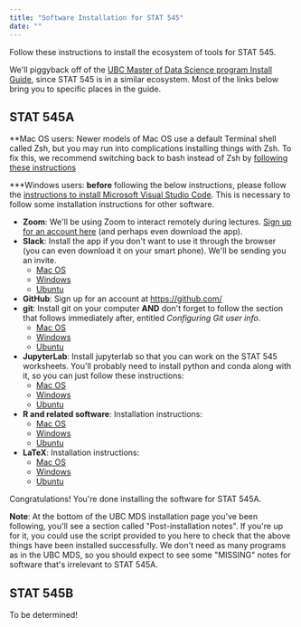 ```yaml
---
title: "Software Installation for STAT 545"
date: ""
---
```


Follow these instructions to install the ecosystem of tools for STAT 545. 

We'll piggyback off of the [UBC Master of Data Science program Install Guide](https://ubc-mds.github.io/resources_pages/installation_instructions/), since STAT 545 is in a similar ecosystem. Most of the links below bring you to specific places in the guide.

## STAT 545A

\*\*Mac OS users: Newer models of Mac OS use a default Terminal shell called Zsh, but you may run into complications installing things with Zsh. To fix this, we recommend switching back to bash instead of Zsh by [following these instructions](https://ubc-mds.github.io/resources_pages/install_ds_stack_mac/#bash-shell) 

\*\*\*Windows users: **before** following the below instructions, please follow the [instructions to install Microsoft Visual Studio Code](https://ubc-mds.github.io/resources_pages/install_ds_stack_windows/#visual-studio-code). This is necessary to follow some installation instructions for other software.

- __Zoom__: We'll be using Zoom to interact remotely during lectures. [Sign up for an account here](https://zoom.us/freesignup/) (and perhaps even download the app).
- __Slack__: Install the app if you don't want to use it through the browser (you can even download it on your smart phone). We'll be sending you an invite.
    - [Mac OS](https://ubc-mds.github.io/resources_pages/install_ds_stack_mac/#slack)
    - [Windows](https://ubc-mds.github.io/resources_pages/install_ds_stack_windows/#slack)
    - [Ubuntu](https://ubc-mds.github.io/resources_pages/install_ds_stack_ubuntu/#slack)
- __GitHub__: Sign up for an account at https://github.com/
- __git__: Install git on your computer __AND__ don't forget to follow the section that follows immediately after, entitled _Configuring Git user info_. 
    - [Mac OS](https://ubc-mds.github.io/resources_pages/install_ds_stack_mac/#git)
    - [Windows](https://ubc-mds.github.io/resources_pages/install_ds_stack_windows/#git-and-bash)
    - [Ubuntu](https://ubc-mds.github.io/resources_pages/install_ds_stack_ubuntu/#Configuring-Git-user-info)
- __JupyterLab__: Install jupyterlab so that you can work on the STAT 545 worksheets. You'll probably need to install python and conda along with it, so you can just follow these instructions:
    - [Mac OS](https://ubc-mds.github.io/resources_pages/install_ds_stack_mac/#python-conda-and-jupyterlab)
    - [Windows](https://ubc-mds.github.io/resources_pages/install_ds_stack_windows/#python-conda-and-jupyterlab)
    - [Ubuntu](https://ubc-mds.github.io/resources_pages/install_ds_stack_ubuntu/#Configuring-Git-user-info)
- __R and related software__: Installation instructions:
    - [Mac OS](https://ubc-mds.github.io/resources_pages/install_ds_stack_mac/#r-xquartz-irkernel-and-rstudio)
    - [Windows](https://ubc-mds.github.io/resources_pages/install_ds_stack_windows/#r-irkernel-rtools-and-rstudio)
    - [Ubuntu](https://ubc-mds.github.io/resources_pages/install_ds_stack_ubuntu/#r-irkernel-and-rstudio)
- __LaTeX__: Installation instructions:
    - [Mac OS](https://ubc-mds.github.io/resources_pages/install_ds_stack_mac/#latex)
    - [Windows](https://ubc-mds.github.io/resources_pages/install_ds_stack_windows/#latex)
    - [Ubuntu](https://ubc-mds.github.io/resources_pages/install_ds_stack_ubuntu/#latex)

Congratulations! You're done installing the software for STAT 545A.

__Note__: At the bottom of the UBC MDS installation page you've been following, you'll see a section called "Post-installation notes". If you're up for it, you could use the script provided to you here to check that the above things have been installed successfully. We don't need as many programs as in the UBC MDS, so you should expect to see some "MISSING" notes for software that's irrelevant to STAT 545A.

## STAT 545B

To be determined!
